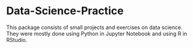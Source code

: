 # Data-Science-Practice
This package consists of small projects and exercises on data science. They were mostly done using Python in Jupyter Notebook and using R in RStudio. 
